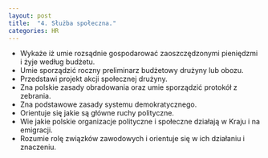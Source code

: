 ```yaml
---
layout: post
title:  "4. Służba społeczna."
categories: HR 
---
```


* Wykaże iż umie rozsądnie gospodarować zaoszczędzonymi pieniędzmi i żyje
  według budżetu.
* Umie sporządzić roczny preliminarz budżetowy drużyny lub obozu.
* Przedstawi projekt akcji społecznej drużyny.
* Zna polskie zasady obradowania oraz umie sporządzić protokół z zebrania.
* Zna podstawowe zasady systemu demokratycznego.
* Orientuje się jakie są główne ruchy polityczne.
* Wie jakie polskie organizacje polityczne i społeczne działają w Kraju i na
  emigracji.
* Rozumie rolę związków zawodowych i orientuje się w ich działaniu i znaczeniu.
